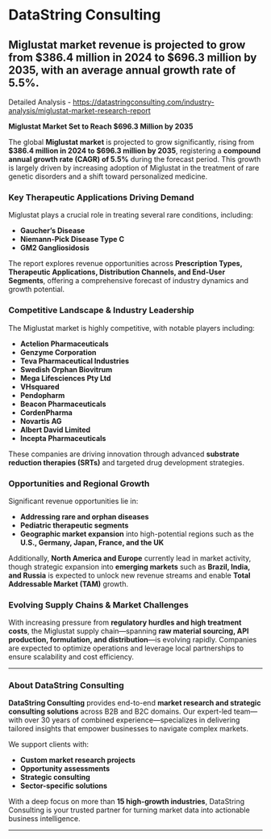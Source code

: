 # DataString Consulting
Miglustat market revenue is projected to grow from $386.4 million in 2024 to $696.3 million by 2035, with an average annual growth rate of 5.5%.
---

Detailed Analysis - https://datastringconsulting.com/industry-analysis/miglustat-market-research-report

**Miglustat Market Set to Reach $696.3 Million by 2035**

The global **Miglustat market** is projected to grow significantly, rising from **$386.4 million in 2024 to $696.3 million by 2035**, registering a **compound annual growth rate (CAGR) of 5.5%** during the forecast period. This growth is largely driven by increasing adoption of Miglustat in the treatment of rare genetic disorders and a shift toward personalized medicine.

### Key Therapeutic Applications Driving Demand

Miglustat plays a crucial role in treating several rare conditions, including:

- **Gaucher’s Disease**
- **Niemann-Pick Disease Type C**
- **GM2 Gangliosidosis**

The report explores revenue opportunities across **Prescription Types, Therapeutic Applications, Distribution Channels, and End-User Segments**, offering a comprehensive forecast of industry dynamics and growth potential.

### Competitive Landscape & Industry Leadership

The Miglustat market is highly competitive, with notable players including:

- **Actelion Pharmaceuticals**
- **Genzyme Corporation**
- **Teva Pharmaceutical Industries**
- **Swedish Orphan Biovitrum**
- **Mega Lifesciences Pty Ltd**
- **VHsquared**
- **Pendopharm**
- **Beacon Pharmaceuticals**
- **CordenPharma**
- **Novartis AG**
- **Albert David Limited**
- **Incepta Pharmaceuticals**

These companies are driving innovation through advanced **substrate reduction therapies (SRTs)** and targeted drug development strategies.

### Opportunities and Regional Growth

Significant revenue opportunities lie in:

- **Addressing rare and orphan diseases**
- **Pediatric therapeutic segments**
- **Geographic market expansion** into high-potential regions such as the **U.S., Germany, Japan, France, and the UK**

Additionally, **North America and Europe** currently lead in market activity, though strategic expansion into **emerging markets** such as **Brazil, India, and Russia** is expected to unlock new revenue streams and enable **Total Addressable Market (TAM)** growth.

### Evolving Supply Chains & Market Challenges

With increasing pressure from **regulatory hurdles and high treatment costs**, the Miglustat supply chain—spanning **raw material sourcing, API production, formulation, and distribution**—is evolving rapidly. Companies are expected to optimize operations and leverage local partnerships to ensure scalability and cost efficiency.

---

### About DataString Consulting

**DataString Consulting** provides end-to-end **market research and strategic consulting solutions** across B2B and B2C domains. Our expert-led team—with over 30 years of combined experience—specializes in delivering tailored insights that empower businesses to navigate complex markets.

We support clients with:

- **Custom market research projects**
- **Opportunity assessments**
- **Strategic consulting**
- **Sector-specific solutions**

With a deep focus on more than **15 high-growth industries**, DataString Consulting is your trusted partner for turning market data into actionable business intelligence.

---

